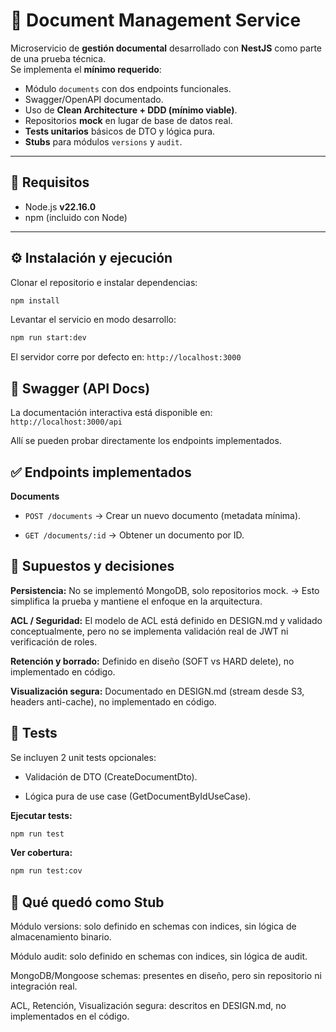 # 📂 Document Management Service

Microservicio de **gestión documental** desarrollado con **NestJS** como parte de una prueba técnica.  
Se implementa el **mínimo requerido**:  
- Módulo `documents` con dos endpoints funcionales.  
- Swagger/OpenAPI documentado.  
- Uso de **Clean Architecture + DDD (mínimo viable)**.  
- Repositorios **mock** en lugar de base de datos real.  
- **Tests unitarios** básicos de DTO y lógica pura.  
- **Stubs** para módulos `versions` y `audit`.

---

## 🚀 Requisitos

- Node.js **v22.16.0**
- npm (incluido con Node)

---

## ⚙️ Instalación y ejecución

Clonar el repositorio e instalar dependencias:

```bash
npm install
```

Levantar el servicio en modo desarrollo:

```bash
npm run start:dev
```

El servidor corre por defecto en: `http://localhost:3000`

## 📖 Swagger (API Docs)

La documentación interactiva está disponible en: `http://localhost:3000/api`

Allí se pueden probar directamente los endpoints implementados.

## ✅ Endpoints implementados
**Documents**

- `POST /documents` → Crear un nuevo documento (metadata mínima).

- `GET /documents/:id` → Obtener un documento por ID.

## 📂 Supuestos y decisiones

**Persistencia:**
No se implementó MongoDB, solo repositorios mock.
→ Esto simplifica la prueba y mantiene el enfoque en la arquitectura.

**ACL / Seguridad:**
El modelo de ACL está definido en DESIGN.md y validado conceptualmente,
pero no se implementa validación real de JWT ni verificación de roles.

**Retención y borrado:**
Definido en diseño (SOFT vs HARD delete), no implementado en código.

**Visualización segura:**
Documentado en DESIGN.md (stream desde S3, headers anti-cache), no implementado en código.

## 🧪 Tests

Se incluyen 2 unit tests opcionales:

- Validación de DTO (CreateDocumentDto).

- Lógica pura de use case (GetDocumentByIdUseCase).

**Ejecutar tests:**

```bash
npm run test
```

**Ver cobertura:**

```bash
npm run test:cov
```

## 📝 Qué quedó como Stub

Módulo versions: solo definido en schemas con indices, sin lógica de almacenamiento binario.

Módulo audit: solo definido en schemas con indices, sin lógica de audit.

MongoDB/Mongoose schemas: presentes en diseño, pero sin repositorio ni integración real.

ACL, Retención, Visualización segura: descritos en DESIGN.md, no implementados en el código.